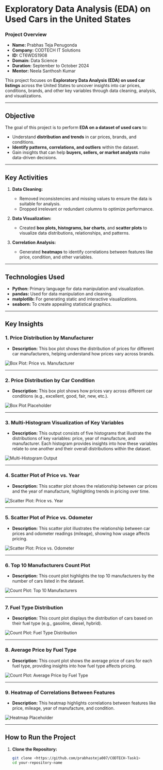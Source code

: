 # **Exploratory Data Analysis (EDA) on Used Cars in the United States**

### **Project Overview**
- **Name:** Prabhas Teja Penugonda  
- **Company:** CODTECH IT Solutions  
- **ID:** CT6WDS1908  
- **Domain:** Data Science  
- **Duration:** September to October 2024  
- **Mentor:** Neela Santhosh Kumar  

This project focuses on **Exploratory Data Analysis (EDA) on used car listings** across the United States to uncover insights into car prices, conditions, brands, and other key variables through data cleaning, analysis, and visualizations.

---

## **Objective**
The goal of this project is to perform **EDA on a dataset of used cars** to:
- Understand **distribution and trends** in car prices, brands, and conditions.
- **Identify patterns, correlations, and outliers** within the dataset.
- Gain insights that can help **buyers, sellers, or market analysts** make data-driven decisions.

---

## **Key Activities**
1. **Data Cleaning:**  
   - Removed inconsistencies and missing values to ensure the data is suitable for analysis.
   - Dropped irrelevant or redundant columns to optimize performance.

2. **Data Visualization:**  
   - Created **box plots, histograms, bar charts**, and **scatter plots** to visualize data distributions, relationships, and patterns.

3. **Correlation Analysis:**  
   - Generated **heatmaps** to identify correlations between features like price, condition, and other variables.

---

## **Technologies Used**
- **Python:** Primary language for data manipulation and visualization.
- **pandas:** Used for data manipulation and cleaning.
- **matplotlib:** For generating static and interactive visualizations.
- **seaborn:** To create appealing statistical graphics.

---

## **Key Insights**

### 1. **Price Distribution by Manufacturer**
- **Description:** This box plot shows the distribution of prices for different car manufacturers, helping understand how prices vary across brands.

![Box Plot: Price vs. Manufacturer](outputs/box_plot_price_vs_manufacture.png)

---
### 2. **Price Distribution by Car Condition**
- **Description:** This box plot shows how prices vary across different car conditions (e.g., excellent, good, fair, new, etc.).
  
![Box Plot Placeholder](outputs/box_plot_price_vs_car_condition.png)

---

### 3. **Multi-Histogram Visualization of Key Variables**
- **Description:** This output consists of five histograms that illustrate the distributions of key variables: price, year of manufacture, and manufacturer. Each histogram provides insights into how these variables relate to one another and their overall distributions within the dataset.

![Multi-Histogram Output](outputs/Histograms.png)

---


### 4. **Scatter Plot of Price vs. Year**
- **Description:** This scatter plot shows the relationship between car prices and the year of manufacture, highlighting trends in pricing over time.

![Scatter Plot: Price vs. Year](outputs/scatter_plot_price_vs_year.png)

---

### 5. **Scatter Plot of Price vs. Odometer**
- **Description:** This scatter plot illustrates the relationship between car prices and odometer readings (mileage), showing how usage affects pricing.

![Scatter Plot: Price vs. Odometer](outputs/scatter_plot_price_vs_odometer.png)

---

### 6. **Top 10 Manufacturers Count Plot**
- **Description:** This count plot highlights the top 10 manufacturers by the number of cars listed in the dataset.

![Count Plot: Top 10 Manufacturers](outputs/countplot_top_10_manufactures.png)

---

### 7. **Fuel Type Distribution**
- **Description:** This count plot displays the distribution of cars based on their fuel type (e.g., gasoline, diesel, hybrid).

![Count Plot: Fuel Type Distribution](outputs/countplot_fuel_type_distribution.png)

---

### 8. **Average Price by Fuel Type**
- **Description:** This count plot shows the average price of cars for each fuel type, providing insights into how fuel type affects pricing.

![Count Plot: Average Price by Fuel Type](outputs/countplot_average_price_by_fuel_type.png)

---

### 9. **Heatmap of Correlations Between Features**
- **Description:** This heatmap highlights correlations between features like price, mileage, year of manufacture, and condition.

![Heatmap Placeholder](outputs/correlation_heatmap.png) 

---

## **How to Run the Project**

1. **Clone the Repository:**
   ```bash
   git clone <https://github.com/prabhasteja007/CODTECH-Task1>
   cd your-repository-name
